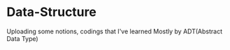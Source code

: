 # Data-Structure

Uploading some notions, codings that I've learned
Mostly by ADT(Abstract Data Type)
